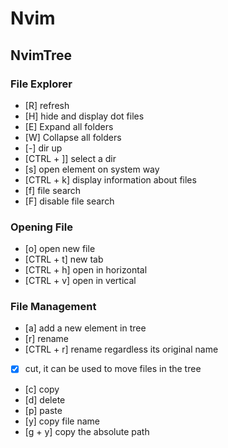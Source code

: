 # Nvim

## NvimTree

### File Explorer

- [R] refresh
- [H] hide and display dot files
- [E] Expand all folders
- [W] Collapse all folders
- [\-] dir up
- [CTRL + ]] select a dir
- [s] open element on system way
- [CTRL + k] display information about files
- [f] file search
- [F] disable file search

### Opening File

- [o] open new file
- [CTRL + t] new tab
- [CTRL + h] open in horizontal
- [CTRL + v] open in vertical

### File Management

- [a] add a new element in tree
- [r] rename
- [CTRL + r] rename regardless its original name
- [x] cut, it can be used to move files in the tree
- [c] copy 
- [d] delete 
- [p] paste 
- [y] copy file name
- [g + y] copy the absolute path
